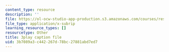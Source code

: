 ```yaml
---
content_type: resource
description: ''
file: https://ol-ocw-studio-app-production.s3.amazonaws.com/courses/res-9-003-brains-minds-and-machines-summer-course-summer-2015/3b7089a3c442267d78bc27881abd7ed7_Ch56tU3wb9c.srt
file_type: application/x-subrip
learning_resource_types: []
resourcetype: Other
title: 3play caption file
uid: 3b7089a3-c442-267d-78bc-27881abd7ed7
---
```

